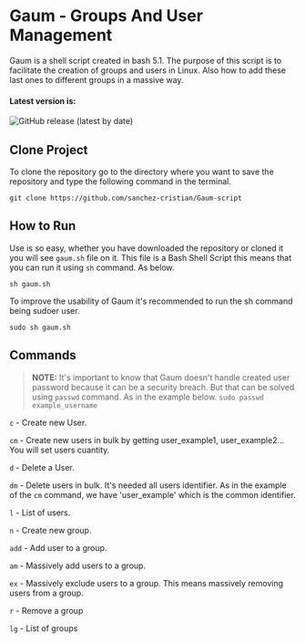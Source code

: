 # Gaum - Groups And User Management

Gaum is a shell script created in bash 5.1. The purpose of this script is to facilitate the creation of groups and users in Linux. Also how to add these last ones to different groups in a massive way.

#### Latest version is:

![GitHub release (latest by date)](https://img.shields.io/github/v/release/sanchez-cristian/Gaum-script?label=Script%20version&logo=GNU%20Bash&logoColor=%23fff)

## Clone Project

To clone the repository go to the directory where you want to save the repository and type the following command in the terminal. 

`git clone https://github.com/sanchez-cristian/Gaum-script` 

## How to Run

Use is so easy, whether you have downloaded the repository or cloned it you will see `gaum.sh` file on it. This file is a Bash Shell Script this means that you can run it using `sh` command. As below.

`sh gaum.sh`

To improve the usability of Gaum it's recommended to run the sh command being sudoer user.

`sudo sh gaum.sh`

## Commands

> **NOTE:** It's important to know that Gaum doesn't handle created user password because it can be a security breach. But that can be solved 
using `passwd` command. As in the example below. 
`sudo passwd example_username`

`c` \- Create new User.

`cm` \- Create new users in bulk by getting user_example1, user_example2... You will set users cuantity.

`d` \- Delete a User.

`dm` \- Delete users in bulk. It's needed all users identifier. As in the example of the `cm` command, we have 'user_example' which is the common identifier.

`l` \- List of users.

`n` \- Create new group.

`add` \- Add user to a group.

`am` \- Massively add users to a group.

`ex` \- Massively exclude users to a group. This means massively removing users from a group.

`r` \- Remove a group

`lg` \- List of groups
